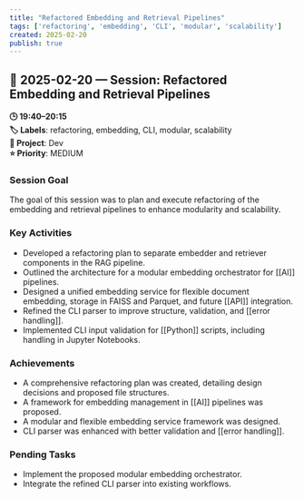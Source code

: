 ```yaml
---
title: "Refactored Embedding and Retrieval Pipelines"
tags: ['refactoring', 'embedding', 'CLI', 'modular', 'scalability']
created: 2025-02-20
publish: true
---
```


## 📅 2025-02-20 — Session: Refactored Embedding and Retrieval Pipelines

**🕒 19:40–20:15**  
**🏷️ Labels**: refactoring, embedding, CLI, modular, scalability  
**📂 Project**: Dev  
**⭐ Priority**: MEDIUM  


### Session Goal
The goal of this session was to plan and execute refactoring of the embedding and retrieval pipelines to enhance modularity and scalability.

### Key Activities
- Developed a refactoring plan to separate embedder and retriever components in the RAG pipeline.
- Outlined the architecture for a modular embedding orchestrator for [[AI]] pipelines.
- Designed a unified embedding service for flexible document embedding, storage in FAISS and Parquet, and future [[API]] integration.
- Refined the CLI parser to improve structure, validation, and [[error handling]].
- Implemented CLI input validation for [[Python]] scripts, including handling in Jupyter Notebooks.

### Achievements
- A comprehensive refactoring plan was created, detailing design decisions and proposed file structures.
- A framework for embedding management in [[AI]] pipelines was proposed.
- A modular and flexible embedding service framework was designed.
- CLI parser was enhanced with better validation and [[error handling]].

### Pending Tasks
- Implement the proposed modular embedding orchestrator.
- Integrate the refined CLI parser into existing workflows.

